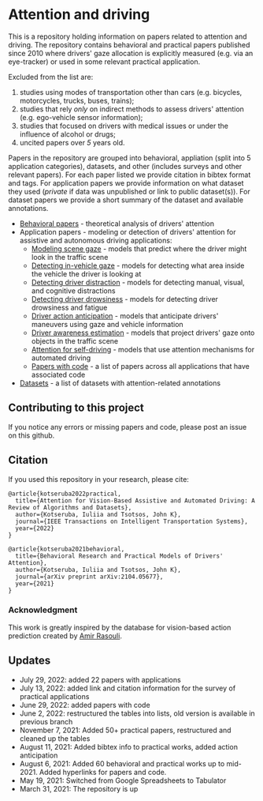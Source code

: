 # Attention and driving

This is a repository holding information on papers related to attention and driving. The repository contains behavioral and practical papers published since 2010 where drivers' gaze allocation is explicitly measured (e.g. via an eye-tracker) or used in some relevant practical application.

Excluded from the list are: 

1) studies using modes of transportation other than cars (e.g. bicycles, motorcycles, trucks, buses, trains);
2) studies that rely *only* on indirect methods to assess drivers' attention (e.g. ego-vehicle sensor information);
3) studies that focused on drivers with medical issues or under the influence of alcohol or drugs;
4) uncited papers over *5* years old.


Papers in the repository are grouped into behavioral, appliation (split into 5 application categories), datasets, and other (includes surveys and other relevant papers). For each paper listed we provide citation in bibtex format and tags. For application papers we provide information on what dataset they used (*private* if data was unpublished or link to public dataset(s)). For dataset papers we provide a short summary of the dataset and available annotations.

- [Behavioral papers](behavioral.md) - theoretical analysis of drivers' attention
- Application papers - modeling or detection of drivers' attention for assistive and autonomous driving applications:
	- [Modeling scene gaze](scene_gaze.md) - models that predict where the driver might look in the traffic scene
	- [Detecting in-vehicle gaze](in-vehicle_gaze.md) - models for detecting what area inside the vehicle the driver is looking at
	- [Detecting driver distraction](distraction_detection.md) - models for detecting manual, visual, and cognitive distractions
	- [Detecting driver drowsiness](drowsiness_detection.md) - models for detecting driver drowsiness and fatigue
	- [Driver action anticipation](action_anticipation.md) - models that anticipate drivers' maneuvers using gaze and vehicle information
	- [Driver awareness estimation](driver_awareness.md) - models that project drivers' gaze onto objects in the traffic scene
	- [Attention for self-driving](self-driving.md) - models that use attention mechanisms for automated driving
	- [Papers with code](papers_with_code.md) - a list of papers across all applications that have associated code
- [Datasets](datasets.md) - a list of datasets with attention-related annotations


## Contributing to this project

If you notice any errors or missing papers and code, please post an issue on this github.

## Citation

If you used this repository in your research, please cite:

```
@article{kotseruba2022practical,
  title={Attention for Vision-Based Assistive and Automated Driving: A Review of Algorithms and Datasets},
  author={Kotseruba, Iuliia and Tsotsos, John K},
  journal={IEEE Transactions on Intelligent Transportation Systems},
  year={2022}
}

@article{kotseruba2021behavioral,
  title={Behavioral Research and Practical Models of Drivers' Attention},
  author={Kotseruba, Iuliia and Tsotsos, John K},
  journal={arXiv preprint arXiv:2104.05677},
  year={2021}
}

```

### Acknowledgment

This work is greatly inspired by the database for vision-based action prediction created by [Amir Rasouli](https://github.com/aras62/).

## Updates

- July 29, 2022: added 22 papers with applications
- July 13, 2022: added link and citation information for the survey of practical applications
- June 29, 2022: added papers with code
- June 2, 2022: restructured the tables into lists, old version is available in previous branch
- November 7, 2021: Added 50+ practical papers, restructured and cleaned up the tables
- August 11, 2021: Added bibtex info to practical works, added action anticipation
- August 6, 2021: Added 60 behavioral and practical works up to mid-2021. Added hyperlinks for papers and code.
- May 19, 2021: Switched from Google Spreadsheets to Tabulator
- March 31, 2021: The repository is up